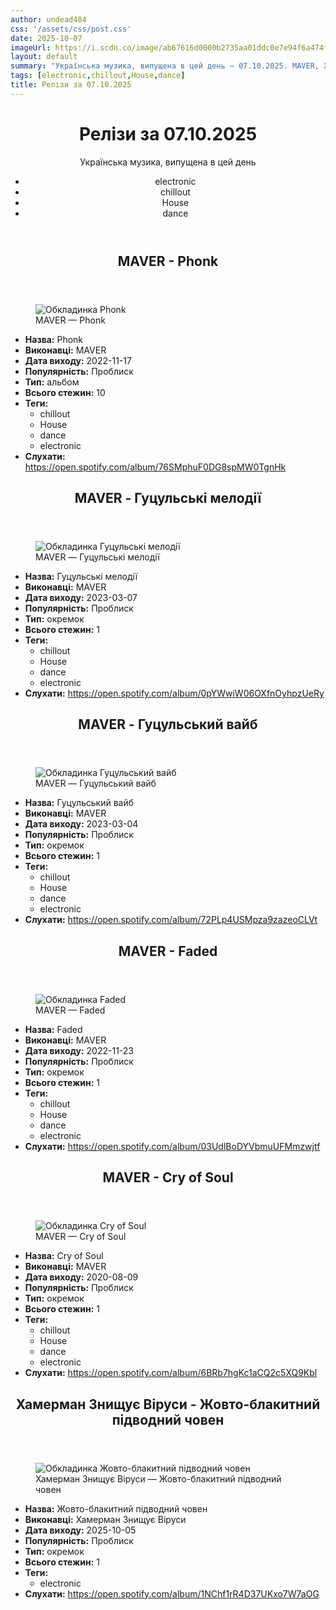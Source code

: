 ```yaml
---
author: undead404
css: '/assets/css/post.css'
date: 2025-10-07
imageUrl: https://i.scdn.co/image/ab67616d0000b2735aa01ddc0e7e94f6a474fddc
layout: default
summary: "Українська музика, випущена в цей день – 07.10.2025. MAVER, Хамерман Знищує Віруси та інші"
tags: [electronic,chillout,House,dance]
title: Релізи за 07.10.2025
---
```


<main class="main-content">
  <header>
    <h1>Релізи за <time datetime="2025-10-07">07.10.2025</time></h1>
    <p class="summary">Українська музика, випущена в цей день</p>
      <ul class="tags">
          <li>electronic</li>
          <li>chillout</li>
          <li>House</li>
          <li>dance</li>
      </ul>
  </header>
  <section class="releases">
    <article class="release">
      <header>
        <h2>
          MAVER - Phonk
        </h2>
      </header>
      <figure>
        <img src="https://i.scdn.co/image/ab67616d0000b2735aa01ddc0e7e94f6a474fddc" alt="Обкладинка Phonk">
        <figcaption>MAVER — Phonk</figcaption>
      </figure>
      <ul>
        <li><strong>Назва:</strong> Phonk</li>
        <li><strong>Виконавці:</strong> MAVER</li>
        <li><strong>Дата виходу:</strong> 2022-11-17</li>
        <li><strong>Популярність:</strong> Проблиск</li>
        <li><strong>Тип:</strong> альбом</li>
        <li><strong>Всього стежин:</strong> 10</li>
            <li><strong>Теги:</strong>
            <ul class="tags">
                <li class="tag">chillout</li>
                <li class="tag">House</li>
                <li class="tag">dance</li>
                <li class="tag">electronic</li>
            </ul>
            </li>
        <li><strong>Слухати:</strong> <a href="https://open.spotify.com/album/76SMphuF0DG8spMW0TgnHk" target="_blank">https:&#x2F;&#x2F;open.spotify.com&#x2F;album&#x2F;76SMphuF0DG8spMW0TgnHk</a></li>
      </ul>
    </article>
    <article class="release">
      <header>
        <h2>
          MAVER - Гуцульські мелодії
        </h2>
      </header>
      <figure>
        <img src="https://i.scdn.co/image/ab67616d0000b273ddcbee733bb1c6b5fa9ea651" alt="Обкладинка Гуцульські мелодії">
        <figcaption>MAVER — Гуцульські мелодії</figcaption>
      </figure>
      <ul>
        <li><strong>Назва:</strong> Гуцульські мелодії</li>
        <li><strong>Виконавці:</strong> MAVER</li>
        <li><strong>Дата виходу:</strong> 2023-03-07</li>
        <li><strong>Популярність:</strong> Проблиск</li>
        <li><strong>Тип:</strong> окремок</li>
        <li><strong>Всього стежин:</strong> 1</li>
            <li><strong>Теги:</strong>
            <ul class="tags">
                <li class="tag">chillout</li>
                <li class="tag">House</li>
                <li class="tag">dance</li>
                <li class="tag">electronic</li>
            </ul>
            </li>
        <li><strong>Слухати:</strong> <a href="https://open.spotify.com/album/0pYWwiW06OXfnOyhpzUeRy" target="_blank">https:&#x2F;&#x2F;open.spotify.com&#x2F;album&#x2F;0pYWwiW06OXfnOyhpzUeRy</a></li>
      </ul>
    </article>
    <article class="release">
      <header>
        <h2>
          MAVER - Гуцульський вайб
        </h2>
      </header>
      <figure>
        <img src="https://i.scdn.co/image/ab67616d0000b273f80edfbe10698882cad4bcfa" alt="Обкладинка Гуцульський вайб">
        <figcaption>MAVER — Гуцульський вайб</figcaption>
      </figure>
      <ul>
        <li><strong>Назва:</strong> Гуцульський вайб</li>
        <li><strong>Виконавці:</strong> MAVER</li>
        <li><strong>Дата виходу:</strong> 2023-03-04</li>
        <li><strong>Популярність:</strong> Проблиск</li>
        <li><strong>Тип:</strong> окремок</li>
        <li><strong>Всього стежин:</strong> 1</li>
            <li><strong>Теги:</strong>
            <ul class="tags">
                <li class="tag">chillout</li>
                <li class="tag">House</li>
                <li class="tag">dance</li>
                <li class="tag">electronic</li>
            </ul>
            </li>
        <li><strong>Слухати:</strong> <a href="https://open.spotify.com/album/72PLp4USMpza9zazeoCLVt" target="_blank">https:&#x2F;&#x2F;open.spotify.com&#x2F;album&#x2F;72PLp4USMpza9zazeoCLVt</a></li>
      </ul>
    </article>
    <article class="release">
      <header>
        <h2>
          MAVER - Faded
        </h2>
      </header>
      <figure>
        <img src="https://i.scdn.co/image/ab67616d0000b273e772c2c19ff60cc9a346163c" alt="Обкладинка Faded">
        <figcaption>MAVER — Faded</figcaption>
      </figure>
      <ul>
        <li><strong>Назва:</strong> Faded</li>
        <li><strong>Виконавці:</strong> MAVER</li>
        <li><strong>Дата виходу:</strong> 2022-11-23</li>
        <li><strong>Популярність:</strong> Проблиск</li>
        <li><strong>Тип:</strong> окремок</li>
        <li><strong>Всього стежин:</strong> 1</li>
            <li><strong>Теги:</strong>
            <ul class="tags">
                <li class="tag">chillout</li>
                <li class="tag">House</li>
                <li class="tag">dance</li>
                <li class="tag">electronic</li>
            </ul>
            </li>
        <li><strong>Слухати:</strong> <a href="https://open.spotify.com/album/03UdlBoDYVbmuUFMmzwjtf" target="_blank">https:&#x2F;&#x2F;open.spotify.com&#x2F;album&#x2F;03UdlBoDYVbmuUFMmzwjtf</a></li>
      </ul>
    </article>
    <article class="release">
      <header>
        <h2>
          MAVER - Cry of Soul
        </h2>
      </header>
      <figure>
        <img src="https://i.scdn.co/image/ab67616d0000b2735b538f849147afa88a5b77c0" alt="Обкладинка Cry of Soul">
        <figcaption>MAVER — Cry of Soul</figcaption>
      </figure>
      <ul>
        <li><strong>Назва:</strong> Cry of Soul</li>
        <li><strong>Виконавці:</strong> MAVER</li>
        <li><strong>Дата виходу:</strong> 2020-08-09</li>
        <li><strong>Популярність:</strong> Проблиск</li>
        <li><strong>Тип:</strong> окремок</li>
        <li><strong>Всього стежин:</strong> 1</li>
            <li><strong>Теги:</strong>
            <ul class="tags">
                <li class="tag">chillout</li>
                <li class="tag">House</li>
                <li class="tag">dance</li>
                <li class="tag">electronic</li>
            </ul>
            </li>
        <li><strong>Слухати:</strong> <a href="https://open.spotify.com/album/6BRb7hgKc1aCQ2c5XQ9Kbl" target="_blank">https:&#x2F;&#x2F;open.spotify.com&#x2F;album&#x2F;6BRb7hgKc1aCQ2c5XQ9Kbl</a></li>
      </ul>
    </article>
    <article class="release">
      <header>
        <h2>
          Хамерман Знищує Віруси - Жовто-блакитний підводний човен
        </h2>
      </header>
      <figure>
        <img src="https://i.scdn.co/image/ab67616d0000b273c293e51027c7c1154e11665d" alt="Обкладинка Жовто-блакитний підводний човен">
        <figcaption>Хамерман Знищує Віруси — Жовто-блакитний підводний човен</figcaption>
      </figure>
      <ul>
        <li><strong>Назва:</strong> Жовто-блакитний підводний човен</li>
        <li><strong>Виконавці:</strong> Хамерман Знищує Віруси</li>
        <li><strong>Дата виходу:</strong> 2025-10-05</li>
        <li><strong>Популярність:</strong> Проблиск</li>
        <li><strong>Тип:</strong> окремок</li>
        <li><strong>Всього стежин:</strong> 1</li>
            <li><strong>Теги:</strong>
            <ul class="tags">
                <li class="tag">electronic</li>
            </ul>
            </li>
        <li><strong>Слухати:</strong> <a href="https://open.spotify.com/album/1NChf1rR4D37UKxo7W7aOG" target="_blank">https:&#x2F;&#x2F;open.spotify.com&#x2F;album&#x2F;1NChf1rR4D37UKxo7W7aOG</a></li>
      </ul>
    </article>
  </section>
</main>